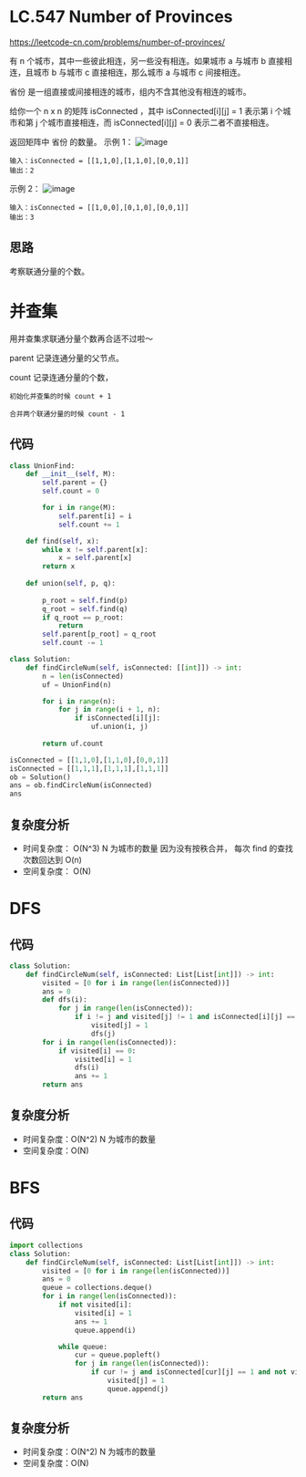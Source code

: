 LC.547 Number of Provinces
====
https://leetcode-cn.com/problems/number-of-provinces/

有 n 个城市，其中一些彼此相连，另一些没有相连。如果城市 a 与城市 b 直接相连，且城市 b 与城市 c 直接相连，那么城市 a 与城市 c 间接相连。

省份 是一组直接或间接相连的城市，组内不含其他没有相连的城市。

给你一个 n x n 的矩阵 isConnected ，其中 isConnected[i][j] = 1 表示第 i 个城市和第 j 个城市直接相连，而 isConnected[i][j] = 0 表示二者不直接相连。

返回矩阵中 省份 的数量。
示例 1：
![image](https://assets.leetcode.com/uploads/2020/12/24/graph1.jpg)

    输入：isConnected = [[1,1,0],[1,1,0],[0,0,1]]
    输出：2

示例 2：
![image](https://assets.leetcode.com/uploads/2020/12/24/graph2.jpg)

    输入：isConnected = [[1,0,0],[0,1,0],[0,0,1]]
    输出：3

## 思路
考察联通分量的个数。

并查集
====
用并查集求联通分量个数再合适不过啦～

parent 记录连通分量的父节点。

count 记录连通分量的个数，
    
    初始化并查集的时候 count + 1

    合并两个联通分量的时候 count - 1

## 代码
```python
class UnionFind:
    def __init__(self, M):
        self.parent = {}
        self.count = 0

        for i in range(M):
            self.parent[i] = i
            self.count += 1

    def find(self, x):
        while x != self.parent[x]:
            x = self.parent[x]
        return x
        
    def union(self, p, q):
        
        p_root = self.find(p)
        q_root = self.find(q)
        if q_root == p_root:
            return 
        self.parent[p_root] = q_root
        self.count -= 1

class Solution:
    def findCircleNum(self, isConnected: [[int]]) -> int:
        n = len(isConnected)
        uf = UnionFind(n)

        for i in range(n):
            for j in range(i + 1, n):
                if isConnected[i][j]:
                    uf.union(i, j)
    
        return uf.count

isConnected = [[1,1,0],[1,1,0],[0,0,1]]
isConnected = [[1,1,1],[1,1,1],[1,1,1]]
ob = Solution()
ans = ob.findCircleNum(isConnected)
ans
```

## 复杂度分析
- 时间复杂度： O(N^3) N 为城市的数量 因为没有按秩合并， 每次 find 的查找次数回达到 O(n)
- 空间复杂度： O(N)

DFS
====

## 代码
```python
class Solution:
    def findCircleNum(self, isConnected: List[List[int]]) -> int:
        visited = [0 for i in range(len(isConnected))]
        ans = 0
        def dfs(i):
            for j in range(len(isConnected)):
                if i != j and visited[j] != 1 and isConnected[i][j] == 1:
                    visited[j] = 1
                    dfs(j)
        for i in range(len(isConnected)):
            if visited[i] == 0:
                visited[i] = 1
                dfs(i)
                ans += 1
        return ans
```
## 复杂度分析
- 时间复杂度：O(N^2) N 为城市的数量
- 空间复杂度：O(N)

BFS
====

## 代码
```python
import collections
class Solution:
    def findCircleNum(self, isConnected: List[List[int]]) -> int:
        visited = [0 for i in range(len(isConnected))] 
        ans = 0
        queue = collections.deque()
        for i in range(len(isConnected)):
            if not visited[i]:
                visited[i] = 1
                ans += 1
                queue.append(i)

            while queue:
                cur = queue.popleft()
                for j in range(len(isConnected)):
                    if cur != j and isConnected[cur][j] == 1 and not visited[j]:
                        visited[j] = 1
                        queue.append(j)
        return ans 
```

## 复杂度分析
- 时间复杂度：O(N^2) N 为城市的数量
- 空间复杂度：O(N)
